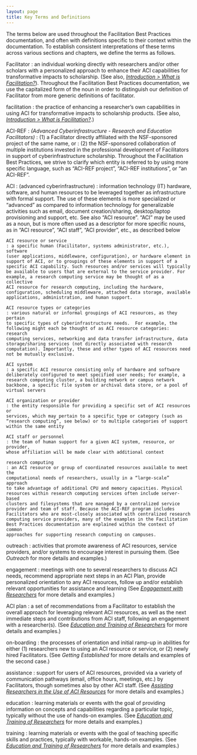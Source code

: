 ```yaml
---
layout: page
title: Key Terms and Definitions
---
```


The terms below are used throughout the Facilitation Best Practices
documentation, and often with definitions specific to their context
within the documentation. To establish consistent interpretations of
these terms across various sections and chapters, we define the terms as
follows.


Facilitator
: an individual working directly with researchers and/or other scholars
with a personalized approach to enhance their ACI capabilities for
transformative impacts to scholarship. (See also, *[Introduction > What is
Facilitation?](../introduction/#whatis)*). Throughout the Facilitation Best Practices
documentation, we use the capitalized form of the noun in order to
distinguish our definition of Facilitator from more generic definitions
of facilitator.

facilitation
: the practice of enhancing a researcher’s own capabilities in using ACI
for transformative impacts to scholarship products. (See also,
*[Introduction > What is Facilitation?](../introduction/#whatis)*.)

ACI-REF
: *(Advanced Cyberinfrastructure - Research and Education Facilitators)*
: (1) a Facilitator directly affiliated with the NSF-sponsored project of the
same name, or 
: (2) the NSF-sponsored collaboration of multiple
institutions invested in the professional development of Facilitators in
support of cyberinfrastructure scholarship. Throughout the Facilitation
Best Practices, we strive to clarify which entity is referred to by
using more specific language, such as “ACI-REF project”, “ACI-REF
institutions”, or “an ACI-REF”.

ACI
: (advanced cyberinfrastructure) 
: information technology (IT) hardware,
software, and human resources to be leveraged together as infrastructure
with formal support. The use of these elements is more specialized or
“advanced” as compared to information technology for generalizable
activities such as email, document creation/sharing, desktop/laptop
provisioning and support, etc. See also “ACI resource”. “ACI” may be
used as a noun, but is more often used as a descriptor for more specific
nouns, as in “ACI resource”, “ACI staff”, “ACI provider”, etc., as
described below

	ACI resource or service
	: a specific human (Facilitator, systems administrator, etc.), software
	(user applications, middleware, configuration), or hardware element in
	support of ACI, or to groupings of these elements in support of a
	specific ACI capability. Such resources and/or services will typically
	be available to users that are external to the service provider. For
	example, a research computing service may be thought of as a collective
	ACI resource for research computing, including the hardware,
	configuration, scheduling middleware, attached data storage, available
	applications, administration, and human support.	

	ACI resource types or categories
	: various natural or informal groupings of ACI resources, as they pertain
	to specific types of cyberinfrastructure needs.  For example, the
	following might each be thought of as ACI resource categories: research
	computing services, networking and data transfer infrastructure, data
	storage/sharing services (not directly associated with research
	computation). Importantly, these and other types of ACI resources need
	not be mutually exclusive.

	ACI system
	: a specific ACI resource consisting only of hardware and software
	deliberately configured to meet specified user needs; for example, a
	research computing cluster, a building network or campus network
	backbone, a specific file system or archival data store, or a pool of
	virtual servers

	ACI organization or provider
	: the entity responsible for providing a specific set of ACI resources or
	services, which may pertain to a specific type or category (such as
	“research computing”, see below) or to multiple categories of support
	within the same entity

	ACI staff or personnel
	: the team of human support for a given ACI system, resource, or provider,
	whose affiliation will be made clear with additional context

	research computing
	: an ACI resource or group of coordinated resources available to meet the
	computational needs of researchers, usually in a “large-scale” approach
	to take advantage of additional CPU and memory capacities. Physical
	resources within research computing services often include server-based
	clusters and filesystems that are managed by a centralized service
	provider and team of staff. Because the ACI-REF program includes
	Facilitators who are most-closely associated with centralized research
	computing service providers, many of the examples in the Facilitation
	Best Practices documentation are explained within the context of common
	approaches for supporting research computing on campuses.


outreach
: activities that promote awareness of ACI resources, service providers,
and/or systems to encourage interest in pursuing them. (See *Outreach* for
more details and examples.)

engagement
: meetings with one to several researchers to discuss ACI needs, recommend
appropriate next steps in an ACI Plan, provide personalized orientation
to any ACI resources, follow up and/or establish relevant opportunities
for assistance and learning (See *[Engagement with 
Researchers](../activities/03-engagement)* for more
details and examples.)

ACI plan
: a set of recommendations from a Facilitator to establish the overall
approach for leveraging relevant ACI resources, as well as the next
immediate steps and contributions from ACI staff, following an
engagement with a researcher(s). (See *[Education and Training of
Researchers](../activities/06-education)* for more details and examples.)

on-boarding
: the processes of orientation and initial ramp-up in abilities for either
(1) researchers new to using an ACI resource or service, or (2) newly
hired Facilitators. (See *Getting Established* for more details and
examples of the second case.)

assistance
: support for users of ACI resources, provided via a variety of
communication pathways (email, office hours, meetings, etc.) by
Facilitators, though sometimes also by other ACI staff. (See *[Assisting
Researchers in the Use of ACI Resources](../activities/05-assistance)* for more 
details and examples.)

education
: learning materials or events with the goal of providing information on
concepts and capabilities regarding a particular topic, typically
without the use of hands-on examples. (See *[Education and Training of
Researchers](../activities/06-education)* for more details and examples.)

training
: learning materials or events with the goal of teaching specific skills
and practices, typically with workable, hands-on examples. (See
*[Education and Training of Researchers](../activities/06-education)* for more 
details and examples.)